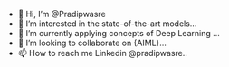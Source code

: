 - 👋 Hi, I’m @Pradipwasre
- 👀 I’m interested in the state-of-the-art models...
- 🌱 I’m currently applying concepts of Deep Learning ...
- 💞️ I’m looking to collaborate on {AIML}...
- 📫 How to reach me Linkedin @pradipwasre..

<!---
Pradipwasre/Pradipwasre is a ✨ special ✨ repository because its `README.md` (this file) appears on your GitHub profile.
You can click the Preview link to take a look at your changes.
--->

